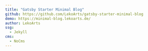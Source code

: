 ```yaml
---
title: "Gatsby Starter Minimal Blog"
github: https://github.com/LekoArts/gatsby-starter-minimal-blog
demo: https://minimal-blog.lekoarts.de/
author: LekoArts
ssg:
  - Jekyll
cms:
  - NoCms
---
```

